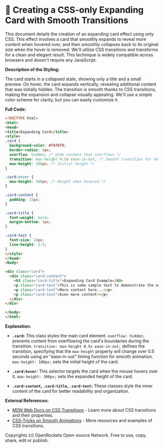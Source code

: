 # 🐞 Creating a CSS-only Expanding Card with Smooth Transitions


This document details the creation of an expanding card effect using only CSS.  This effect involves a card that smoothly expands to reveal more content when hovered over, and then smoothly collapses back to its original size when the hover is removed.  We'll utilize CSS transitions and transforms for a clean and elegant result.  This technique is widely compatible across browsers and doesn't require any JavaScript.


**Description of the Styling:**

The card starts in a collapsed state, showing only a title and a small preview. On hover, the card expands vertically, revealing additional content that was initially hidden.  The transition is smooth thanks to CSS transitions, making the expansion and collapse visually appealing.  We'll use a simple color scheme for clarity, but you can easily customize it.

**Full Code:**

```html
<!DOCTYPE html>
<html>
<head>
<title>Expanding Card</title>
<style>
.card {
  background-color: #f0f0f0;
  border-radius: 8px;
  overflow: hidden; /* Hide content that overflows */
  transition: max-height 0.5s ease-in-out; /* Smooth transition for height change */
  max-height: 100px; /* Initial height */
}

.card:hover {
  max-height: 300px; /* Height when hovered */
}

.card-content {
  padding: 15px;
}

.card-title {
  font-weight: bold;
  margin-bottom: 5px;
}

.card-text {
  font-size: 14px;
  line-height: 1.5;
}
</style>
</head>
<body>

<div class="card">
  <div class="card-content">
    <h3 class="card-title">Expanding Card Example</h3>
    <p class="card-text">This is some sample text to demonstrate the expanding card effect. You can add as much content as you need, and it will smoothly expand and collapse on hover.</p>
    <p class="card-text">More content here...</p>
    <p class="card-text">Even more content!</p>
  </div>
</div>

</body>
</html>
```

**Explanation:**

* **`.card`:** This class styles the main card element. `overflow: hidden;` prevents content from overflowing the card's boundaries during the transition. `transition: max-height 0.5s ease-in-out;` defines the transition, specifying that the `max-height` property will change over 0.5 seconds using an "ease-in-out" timing function for smooth animation.  `max-height: 100px;` sets the initial height of the card.

* **`.card:hover`:** This selector targets the card when the mouse hovers over it. `max-height: 300px;` sets the expanded height of the card.

* **`.card-content`, `.card-title`, `.card-text`:** These classes style the inner content of the card for better readability and organization.


**External References:**

* [MDN Web Docs on CSS Transitions](https://developer.mozilla.org/en-US/docs/Web/CSS/transition) -  Learn more about CSS transitions and their properties.
* [CSS-Tricks on Smooth Animations](https://css-tricks.com/almanac/properties/t/transition/) -  More resources and examples of CSS transitions.


Copyrights (c) OpenRockets Open-source Network. Free to use, copy, share, edit or publish.

